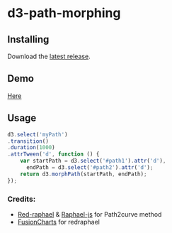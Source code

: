 # d3-path-morphing

## Installing

Download the [latest release](https://github.com/pratyushcrd/d3/d3-path-morphing/build/d3-path-morphing.js).

## Demo
[Here](https://pratyushcrd.github.io/d3-path-morphing/)

## Usage

```javascript
d3.select('myPath')
.transition()
.duration(1000)
.attrTween('d', function () {
    var startPath = d3.select('#path1').attr('d'),
      endPath = d3.select('#path2').attr('d');
    return d3.morphPath(startPath, endPath);
});
```

### Credits:

 * [Red-raphael](https://github.com/fusioncharts/redraphael) & [Raphael-js](http://dmitrybaranovskiy.github.io/raphael) for Path2curve method
 * [FusionCharts](http://www.fusioncharts.com/) for redraphael
